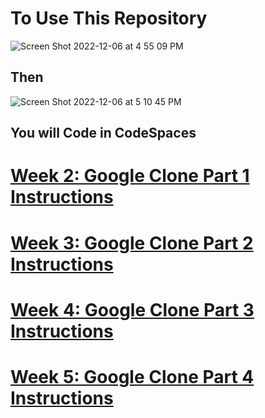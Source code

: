 

# To Use This Repository

![Screen Shot 2022-12-06 at 4 55 09 PM](https://user-images.githubusercontent.com/47826697/206032700-1b52b5f0-b5aa-4d3c-af34-9e946f0783a3.png)

## Then

![Screen Shot 2022-12-06 at 5 10 45 PM](https://user-images.githubusercontent.com/47826697/206034458-7f9fa3ce-c939-408c-b40c-0877cde422e2.png)

## You will Code in CodeSpaces


# [Week 2: Google Clone Part 1 Instructions](https://vicki-d-bealman.gitbook.io/swd109-final-project/v/week-2/)

# [Week 3: Google Clone Part 2 Instructions](https://vicki-d-bealman.gitbook.io/swd109-final-project/v/week-3/)

# [Week 4: Google Clone Part 3 Instructions](https://vicki-d-bealman.gitbook.io/swd109-final-project/v/week-4-google-clone-part-3/)

# [Week 5: Google Clone Part 4 Instructions](https://vicki-d-bealman.gitbook.io/swd109-final-project/v/week-5-google-clone-part-4/)
